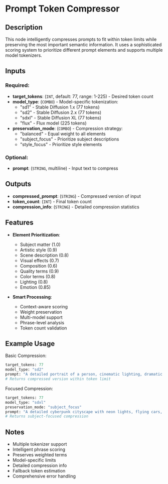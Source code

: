 # Prompt Token Compressor

## Description

This node intelligently compresses prompts to fit within token limits while preserving the most important semantic information. It uses a sophisticated scoring system to prioritize different prompt elements and supports multiple model tokenizers.

## Inputs

### Required:
- **target_tokens**: (`INT`, default: 77, range: 1-225) - Desired token count
- **model_type**: (`COMBO`) - Model-specific tokenization:
  - "sd1" - Stable Diffusion 1.x (77 tokens)
  - "sd2" - Stable Diffusion 2.x (77 tokens)
  - "sdxl" - Stable Diffusion XL (77 tokens)
  - "flux" - Flux model (225 tokens)
- **preservation_mode**: (`COMBO`) - Compression strategy:
  - "balanced" - Equal weight to all elements
  - "subject_focus" - Prioritize subject descriptions
  - "style_focus" - Prioritize style elements

### Optional:
- **prompt**: (`STRING`, multiline) - Input text to compress

## Outputs

- **compressed_prompt**: (`STRING`) - Compressed version of input
- **token_count**: (`INT`) - Final token count
- **compression_info**: (`STRING`) - Detailed compression statistics

## Features

- **Element Prioritization**:
  - Subject matter (1.0)
  - Artistic style (0.9)
  - Scene description (0.8)
  - Visual effects (0.7)
  - Composition (0.6)
  - Quality terms (0.9)
  - Color terms (0.8)
  - Lighting (0.8)
  - Emotion (0.85)

- **Smart Processing**:
  - Context-aware scoring
  - Weight preservation
  - Multi-model support
  - Phrase-level analysis
  - Token count validation

## Example Usage

Basic Compression:
```python
target_tokens: 77
model_type: "sd2"
prompt: "A detailed portrait of a person, cinematic lighting, dramatic atmosphere, high quality render"
# Returns compressed version within token limit
```

Focused Compression:
```python
target_tokens: 77
model_type: "sdxl"
preservation_mode: "subject_focus"
prompt: "A detailed cyberpunk cityscape with neon lights, flying cars, dramatic atmosphere, cinematic composition"
# Returns subject-focused compression
```

## Notes

- Multiple tokenizer support
- Intelligent phrase scoring
- Preserves weighted terms
- Model-specific limits
- Detailed compression info
- Fallback token estimation
- Comprehensive error handling

